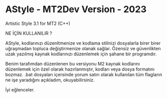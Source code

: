 # AStyle - MT2Dev Version - 2023

Artistic Style 3.1 for MT2 (C++)


NE İÇİN KULLANILIR ?

AStyle, kodlarınızı düzenltmenize ve kodlama stilinizi dosyalarla birer birer uğraşmadan topluca değiştirmenize olanak sağlar.
Özensiz ve güvenlikten uzak yazılmış kaynak kodlarınızı düzenlemek için şahane bir programdır.

Benim tarafımdan düzenlenen bu versiyonu M2 kaynak kodlarını düzenlemek için özel olarak hazırlanmıştır, kodları veya dosya formatını bozmaz.
.bat dosyaları içersinde yorum satırı olarak kullanılan tüm flagların ne işe yaradığını açıkladım, okuyabilirsiniz.

İyi eğlenceler.
